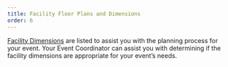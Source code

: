 ```yaml
---
title: Facility Floor Plans and Dimensions
order: 6
---
```


[Facility Dimensions](https://www.austinconventioncenter.com/plan/plans/) are listed to assist you with the planning process for your event. Your Event Coordinator can assist you with determining if the facility dimensions are appropriate for your event’s needs.
